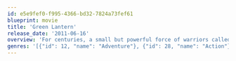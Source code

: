 ```yaml
---
id: e5e9fef0-f995-4366-bd32-7824a73fef61
blueprint: movie
title: 'Green Lantern'
release_date: '2011-06-16'
overview: 'For centuries, a small but powerful force of warriors called the Green Lantern Corps has sworn to keep intergalactic order. Each Green Lantern wears a ring that grants him superpowers. But when a new enemy called Parallax threatens to destroy the balance of power in the Universe, their fate and the fate of Earth lie in the hands of the first human ever recruited.'
genres: '[{"id": 12, "name": "Adventure"}, {"id": 28, "name": "Action"}, {"id": 53, "name": "Thriller"}, {"id": 878, "name": "Science Fiction"}]'
---
```

